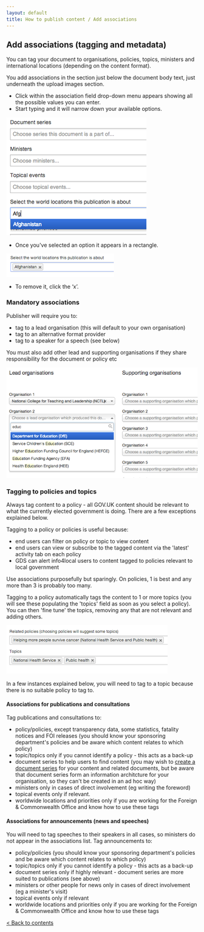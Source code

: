 ```yaml
---
layout: default
title: How to publish content / Add associations
---
```


## Add associations (tagging and metadata)

You can tag your document to organisations, policies, topics, ministers and international locations (depending on the content format).

You add associations in the section just below the document body text, just underneath the upload images section. 

* Click within the association field drop-down menu appears showing all the possible values you can enter.  	
* Start typing and it will narrow down your available options.

![Add associations 2](add-associations-2.png)

* Once you've selected an option it appears in a rectangle.

![Add associations 3](add-associations-3.png)

* To remove it, click the ‘x’.

### Mandatory associations

Publisher will require you to:

* tag to a lead organisation (this will default to your own organisation) 
* tag to an alternative format provider
* tag to a speaker for a speech (see below)

You must also add other lead and supporting organisations if they share responsibility for the document or policy etc

![Add associations 1](add-associations-1.png)


### Tagging to policies and topics 

Always tag content to a policy - all GOV.UK content should be relevant to what the currently elected government is doing. There are a few exceptions explained below.

Tagging to a policy or policies is useful because:

* end users can filter on policy or topic to view content
* end users can view or subscribe to the tagged content via the 'latest' activity tab on each policy
* GDS can alert info4local users to content tagged to policies relevant to local government

Use associations purposefully but sparingly. On policies, 1 is best and any more than 3 is probably too many.

Tagging to a policy automatically tags the content to 1 or more topics (you will see these populating the 'topics' field as soon as you select a policy). You can then 'fine tune' the topics, removing any that are not relevant and adding others.

![Add associations 8](add-associations-8.png)

In a few instances explained below, you will need to tag to a topic because there is no suitable policy to tag to.

#### Associations for publications and consultations

Tag publications and consultations to: 

* policy/policies, except transparency data, some statistics, fatality notices and FOI releases (you should know your sponsoring department's policies and be aware which content relates to which policy)
* topic/topics only if you cannot identify a policy - this acts as a back-up
* document series to help users to find content (you may wish to [create a document series](http://alphagov.github.io/inside-government-admin-guide/organisations-groups/document-series.html) for your content and related documents, but be aware that document series form an information architcture for your organisation, so they can't be created in an ad hoc way)
* ministers only in cases of direct involvement (eg writing the foreword)
* topical events only if relevant.
* worldwide locations and priorities only if you are working for the Foreign & Commonwealth Office and know how to use these tags

#### Associations for announcements (news and speeches)

You will need to tag speeches to their speakers in all cases, so ministers do not appear in the associations list. Tag announcements to:

* policy/policies (you should know your sponsoring department's policies and be aware which content relates to which policy)
* topic/topics only if you cannot identify a policy - this acts as a back-up
* document series only if highly relevant - document series are more suited to publications (see above)
* ministers or other people for news only in cases of direct involvement (eg a minister's visit)
* topical events only if relevant
* worldwide locations and priorities only if you are working for the Foreign & Commonwealth Office and know how to use these tags

[< Back to contents](http://alphagov.github.io/inside-government-admin-guide/)


